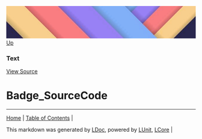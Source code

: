 ![](../Content/LDoc-banner-small.png "")
[Up](Text.md)
### Text
[View Source](Text.md)
# Badge_SourceCode
---

[Home](../../README.md) | [Table of Contents](../../TableOfContents.md) | 


This markdown was generated by [LDoc](https://github.com/CodeSingularity/LDoc), powered by [LUnit](https://github.com/CodeSingularity/LUnit), [LCore](https://github.com/CodeSingularity/LCore) | 

